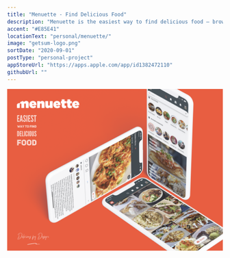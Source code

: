 ```yaml
---
title: "Menuette - Find Delicious Food"
description: "Menuette is the easiest way to find delicious food – browse beautiful dish images or search for something you are craving for."
accent: "#E85E41"
locationText: "personal/menuette/"
image: "getsum-logo.png"
sortDate: "2020-09-01"
postType: "personal-project"
appStoreUrl: "https://apps.apple.com/app/id1382472110"
githubUrl: ""
---
```


![Get Sum Image](menuette-example.png)
